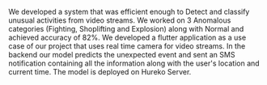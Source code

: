 <p>We developed a system that was efficient enough to Detect and classify unusual activities from video streams.
We worked on 3 Anomalous categories (Fighting, Shoplifting and Explosion) along with Normal and achieved accuracy of 82%.
We developed a flutter application as a use case of our project that uses real time camera for video streams. 
In the backend our model predicts the unexpected event and sent an SMS notification containing all the information along with the user's location
and current time. The model is deployed on Hureko Server.<p>
